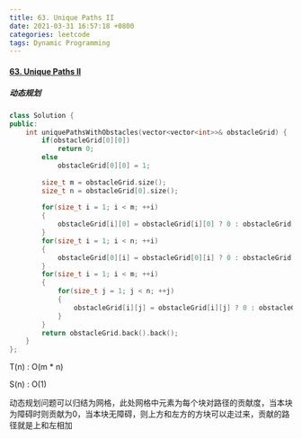 ```yaml
---
title: 63. Unique Paths II
date: 2021-03-31 16:57:18 +0800
categories: leetcode
tags: Dynamic Programming
---
```

#### [63. Unique Paths II](https://leetcode.com/problems/unique-paths-ii/)
##### 动态规划
```c++
class Solution {
public:
    int uniquePathsWithObstacles(vector<vector<int>>& obstacleGrid) {
        if(obstacleGrid[0][0]) 
            return 0;
        else
            obstacleGrid[0][0] = 1;
        
        size_t m = obstacleGrid.size();
        size_t n = obstacleGrid[0].size();
        
        for(size_t i = 1; i < m; ++i)
        {
            obstacleGrid[i][0] = obstacleGrid[i][0] ? 0 : obstacleGrid[i - 1][0];
        }
        for(size_t i = 1; i < n; ++i)
        {
            obstacleGrid[0][i] = obstacleGrid[0][i] ? 0 : obstacleGrid[0][i - 1];
        }
        for(size_t i = 1; i < m; ++i)
        {
            for(size_t j = 1; j < n; ++j)
            {
                obstacleGrid[i][j] = obstacleGrid[i][j] ? 0 : obstacleGrid[i - 1][j] + obstacleGrid[i][j - 1];
            }
        }
        return obstacleGrid.back().back();
    }
};
```
T(n) : O(m * n)

S(n) : O(1)

动态规划问题可以归结为网格，此处网格中元素为每个块对路径的贡献度，当本块为障碍时则贡献为0，当本块无障碍，则上方和左方的方块可以走过来，贡献的路径就是上和左相加
